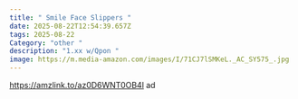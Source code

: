 ```yaml
---
title: " Smile Face Slippers "
date: 2025-08-22T12:54:39.657Z
tags: 2025-08-22
Category: "other "
description: "1.xx w/Qpon "
image: https://m.media-amazon.com/images/I/71CJ7lSMKeL._AC_SY575_.jpg
---
```

https://amzlink.to/az0D6WNT0OB4l ad